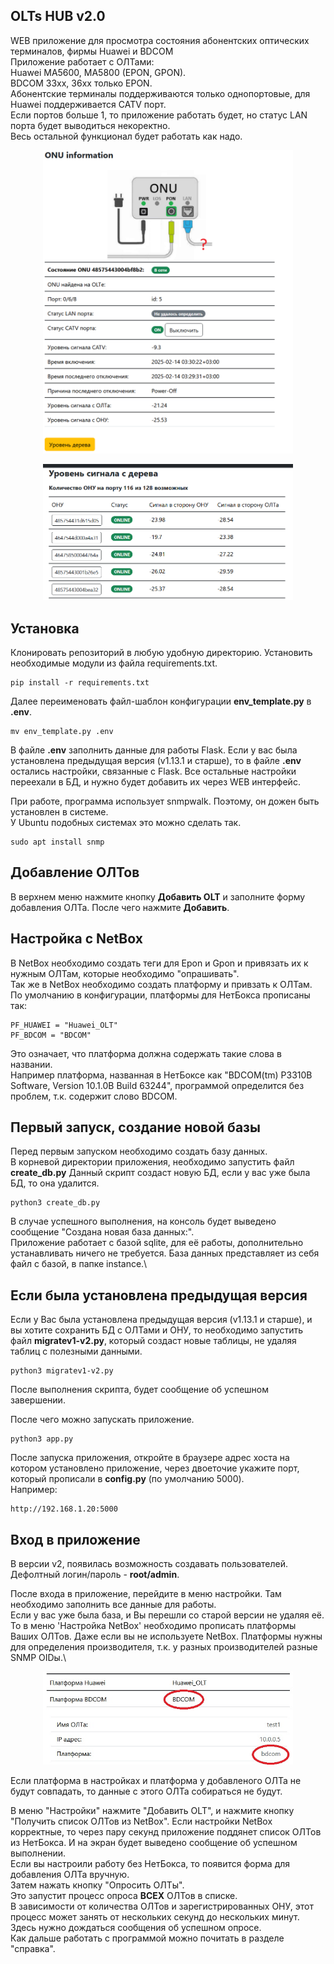 ## OLTs HUB v2.0
WEB приложение для просмотра состояния абонентских оптических терминалов, фирмы Huawei и BDCOM\
Приложение работает с ОЛТами:\
Huawei MA5600, MA5800 (EPON, GPON).\
BDCOM 33xx, 36xx только EPON.\
Абонентские терминалы поддерживаются только однопортовые, для Huawei поддерживается CATV порт.\
Если портов больше 1, то приложение работать будет, но статус LAN порта будет выводиться некоректно.\
Весь остальной функционал будет работать как надо.

<p align="center">
<img src="https://github.com/drag0y/olts_hub/raw/main/static/images/onu-info.png" width="400">
</p>
<p align="center">
<img src="https://github.com/drag0y/olts_hub/raw/main/static/images/tree.png" width="400">
</p>

## Установка
Клонировать репозиторий в любую удобную директорию.
Установить необходимые модули из файла requirements.txt.
```
pip install -r requirements.txt
```
Далее переименовать файл-шаблон конфигурации __env_template.py__ в __.env__.
```commandline
mv env_template.py .env
```

В файле __.env__ заполнить данные для работы Flask. 
Если у вас была установлена предыдущая версия (v1.13.1 и старше), то в файле __.env__ остались настройки, связанные с Flask. Все остальные настройки переехали в БД, и нужно будет добавить их через WEB интерфейс.

При работе, программа использует snmpwalk. Поэтому, он дожен быть установлен в системе.\
У Ubuntu подобных системах это можно сделать так.
```commandline
sudo apt install snmp
```
## Добавление ОЛТов
В верхнем меню нажмите кнопку __Добавить OLT__ и заполните форму добавления ОЛТа. После чего нажмите __Добавить__.

## Настройка с NetBox
В NetBox необходимо создать теги для Epon и Gpon и привязать их к нужным ОЛТам, которые необходимо "опрашивать".\
Так же в NetBox необходимо создать платформу и привзать к ОЛТам.\
По умолчанию в конфигурации, платформы для НетБокса прописаны так:
```commandline
PF_HUAWEI = "Huawei_OLT"
PF_BDCOM = "BDCOM"
```
Это означает, что платформа должна содержать такие слова в названии.\
Например платформа, названная в НетБоксе как "BDCOM(tm) P3310B Software, Version 10.1.0B Build 63244", 
программой определится без проблем, т.к. содержит слово BDCOM.

## Первый запуск, создание новой базы
Перед первым запуском необходимо создать базу данных.\
В корневой директории приложения, необходимо запустить файл __create_db.py__
Данный скрипт создаст новую БД, если у вас уже была БД, то она удалится.
```commandline
python3 create_db.py
```
В случае успешного выполнения, на консоль будет выведено сообщение "Создана новая база данных:".\
Приложение работает с базой sqlite, для её работы, дополнительно устанавливать ничего не требуется. 
База данных представляет из себя файл с базой, в папке instance.\
## Если была установлена предыдущая версия
Если у Вас была установлена предыдущая версия (v1.13.1 и старше), и вы хотите сохранить БД с ОЛТами и ОНУ, то необходимо запустить файл __migratev1-v2.py__, который создаст новые таблицы, не удаляя таблиц с полезными данными.
```commandline
python3 migratev1-v2.py
```
После выполнения скрипта, будет сообщение об успешном завершении.

После чего можно запускать приложение.
```commandline
python3 app.py
```
После запуска приложения, откройте в браузере адрес хоста на котором установлено приложение, 
через двоеточие укажите порт, который прописали в __config.py__ (по умолчанию 5000).\
Например:
```commandline
http://192.168.1.20:5000
```
## Вход в приложение
В версии v2, появилась возможность создавать пользователей.\
Дефолтный логин/пароль - __root/admin__.

После входа в приложение, перейдите в меню настройки. Там необходимо заполнить все данные для работы.\
Если у вас уже была база, и Вы перешли со старой версии не удаляя её. То в меню 'Настройка NetBox' необходимо прописать платформы Ваших ОЛТов. Даже если вы не используете NetBox. Платформы нужны для определения производителя, т.к. у разных производителей разные SNMP OIDы.\

<p align="center">
<img src="https://github.com/drag0y/olts_hub/raw/main/static/images/doc_platforms.jpg" width="400">
</p>

Если платформа в настройках и платформа у добавленого ОЛТа не будут совпадать, то данные с этого ОЛТа собираться не будут.

В меню "Настройки" нажмите "Добавить OLT", и нажмите кнопку "Получить список ОЛТов из NetBox".
Если настройки NetBox корректные, то через пару секунд приложение поддянет список ОЛТов из НетБокса. 
И на экран будет выведено сообщение об успешном выполнении.\
Если вы настроили работу без НетБокса, то появится форма для добавления ОЛТа вручную.\
Затем нажать кнопку "Опросить ОЛТы".\
Это запустит процесс опроса __ВСЕХ__ ОЛТов в списке.\
В зависимости от количества ОЛТов и зарегистрированных ОНУ, 
этот процесс может занять от нескольких секунд до нескольких минут.\
Здесь нужно дождаться сообщения об успешном опросе.\
Как дальше работать с программой можно почитать в разделе "справка".
